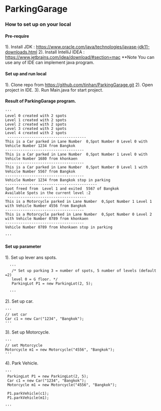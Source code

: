 # ParkingGarage

### How to set up on your local

#### Pre-require
 1). Install JDK : https://www.oracle.com/java/technologies/javase-jdk11-downloads.html
 2). Install IntelliJ IDEA : https://www.jetbrains.com/idea/download/#section=mac 
 **Note You can use any of IDE can implement java program.

#### Set up and run local
 1). Clone repo from https://github.com/tinhan/ParkingGarage.git
 2). Open project in IDE.
 3). Run Main.java for start project.

#### Result of ParkingGarage program.
    '''
    Level 0 created with 2 spots
    Level 1 created with 2 spots
    Level 2 created with 2 spots
    Level 3 created with 2 spots
    Level 4 created with 2 spots
     ------------------------------------ 
    This is a Car parked in Lane Number  0,Spot Number 0 Level 0 with Vehicle Number 1234 from Bangkok
    ------------------------------------ 
    This is a Car parked in Lane Number  0,Spot Number 1 Level 0 with Vehicle Number 1680 from khonkaen
    ------------------------------------ 
    This is a Car parked in Lane Number  0,Spot Number 0 Level 1 with Vehicle Number 5567 from Bangkok
    ------------------------------------ 
    Vehicle Number 1234 from Bangkok stop in parking
    ------------------------------------------ 
    Spot freed from  Level 1 and exited  5567 of Bangkok
    Available Spots in the current level :2
     ------------------------------------ 
    This is a Motorcycle parked in Lane Number  0,Spot Number 1 Level 1 with Vehicle Number 4556 from Bangkok
    ------------------------------------ 
    This is a Motorcycle parked in Lane Number  0,Spot Number 0 Level 2 with Vehicle Number 0789 from khonkaen
    ------------------------------------ 
    Vehicle Number 0789 from khonkaen stop in parking
    
    '''

#### Set up parameter
1). Set up lever ans spots.

      '''
       /* Set up parking 3 = number of spots, 5 number of levels (default =2)
       level 0 = G floor. */
       ParkingLot P1 = new ParkingLot(2, 5);
       
      '''

2). Set up car.

    '''
    // set car
    Car c1 = new Car("1234", "Bangkok");
    '''

3). Set up Motorcycle.

    '''
    // set Motorcycle 
    Motorcycle m1 = new Motorcycle("4556", "Bangkok");
    '''

4). Park Vehicle.

    '''
     ParkingLot P1 = new ParkingLot(2, 5);
     Car c1 = new Car("1234", "Bangkok");
     Motorcycle m1 = new Motorcycle("4556", "Bangkok");
       
     P1.parkVehicle(c1);
     P1.parkVehicle(m1);
     
    '''
 
